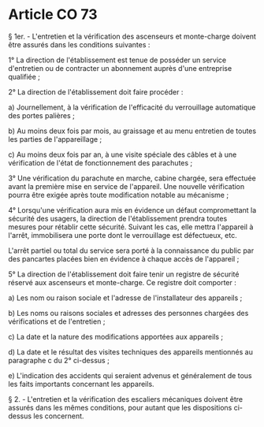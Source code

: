 # Article CO 73

§ 1er. - L'entretien et la vérification des ascenseurs et monte-charge doivent être assurés dans les conditions suivantes :

1° La direction de l'établissement est tenue de posséder un service d'entretien ou de contracter un abonnement auprès d'une entreprise qualifiée ;

2° La direction de l'établissement doit faire procéder :

a) Journellement, à la vérification de l'efficacité du verrouillage automatique des portes palières ;

b) Au moins deux fois par mois, au graissage et au menu entretien de toutes les parties de l'appareillage ;

c) Au moins deux fois par an, à une visite spéciale des câbles et à une vérification de l'état de fonctionnement des parachutes ;

3° Une vérification du parachute en marche, cabine chargée, sera effectuée avant la première mise en service de l'appareil. Une nouvelle vérification pourra être exigée après toute modification notable au mécanisme ;

4° Lorsqu'une vérification aura mis en évidence un défaut compromettant la sécurité des usagers, la direction de l'établissement prendra toutes mesures pour rétablir cette sécurité. Suivant les cas, elle mettra l'appareil à l'arrêt, immobilisera une porte dont le verrouillage est défectueux, etc.

L'arrêt partiel ou total du service sera porté à la connaissance du public par des pancartes placées bien en évidence à chaque accès de l'appareil ;

5° La direction de l'établissement doit faire tenir un registre de sécurité réservé aux ascenseurs et monte-charge. Ce registre doit comporter :

a) Les nom ou raison sociale et l'adresse de l'installateur des appareils ;

b) Les noms ou raisons sociales et adresses des personnes chargées des vérifications et de l'entretien ;

c) La date et la nature des modifications apportées aux appareils ;

d) La date et le résultat des visites techniques des appareils mentionnés au paragraphe c du 2° ci-dessus ;

e) L'indication des accidents qui seraient advenus et généralement de tous les faits importants concernant les appareils.

§ 2. - L'entretien et la vérification des escaliers mécaniques doivent être assurés dans les mêmes conditions, pour autant que les dispositions ci-dessus les concernent.
